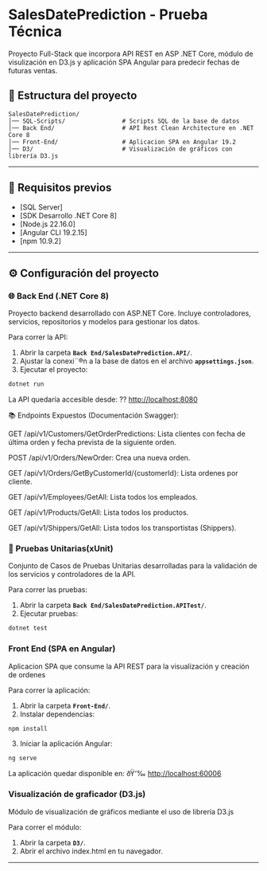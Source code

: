 # SalesDatePrediction - Prueba Técnica

Proyecto Full-Stack que incorpora API REST en ASP .NET Core, módulo de visulización en D3.js y aplicación SPA Angular para predecir fechas de futuras ventas. 

## 📁 Estructura del proyecto
```
SalesDatePrediction/
│── SQL-Scripts/                # Scripts SQL de la base de datos
│── Back End/                   # API Rest Clean Architecture en .NET Core 8
│── Front-End/                  # Aplicacion SPA en Angular 19.2
│── D3/                         # Visualización de gráficos con librería D3.js
```

---

## 📌 Requisitos previos
* [SQL Server]
* [SDK Desarrollo .NET Core 8]
* [Node.js 22.16.0]
* [Angular CLI 19.2.15]
* [npm 10.9.2]
---
## ⚙️ Configuración del proyecto

### 🌐 Back End (.NET Core 8)
Proyecto backend desarrollado con ASP.NET Core. Incluye controladores, servicios, repositorios y modelos para gestionar los datos.

Para correr la API:
1. Abrir la carpeta **`Back End/SalesDatePrediction.API/`**.
2. Ajustar la conexi¨®n a la base de datos en el archivo **`appsettings.json`**.
3. Ejecutar el proyecto:

```bash
dotnet run
```
La API quedaría accesible desde:
?? [http://localhost:8080](http://localhost:8080)

📚 Endpoints Expuestos (Documentación Swagger):

GET /api/v1/Customers/GetOrderPredictions: Lista clientes con fecha de última orden y fecha prevista de la siguiente orden.

POST /api/v1/Orders/NewOrder: Crea una nueva orden.

GET /api/v1/Orders/GetByCustomerId/{customerId}: Lista ordenes por cliente.

GET /api/v1/Employees/GetAll: Lista todos los empleados.

GET /api/v1/Products/GetAll: Lista todos los productos.

GET /api/v1/Shippers/GetAll: Lista todos los transportistas (Shippers).


### 🧪 Pruebas Unitarias(xUnit)
Conjunto de Casos de Pruebas Unitarias desarrolladas para la validación de los servicios y controladores de la API.

Para correr las pruebas:
1. Abrir la carpeta **`Back End/SalesDatePrediction.APITest/`**.
2. Ejecutar pruebas:

```bash
dotnet test
```


### Front End (SPA en Angular)
Aplicacion SPA que consume la API REST para la visualización y creación de ordenes

Para correr la aplicación:
1. Abrir la carpeta **`Front-End/`**.
2. Instalar dependencias:

```bash
npm install
```


3. Iniciar la aplicación Angular:

```bash
ng serve
```

La aplicación quedar disponible en:
ðŸ‘‰ [http://localhost:60006](http://localhost:60006)

### Visualización de graficador (D3.js)
Módulo de visualización de gráficos mediante el uso de librería D3.js

Para correr el módulo:
1. Abrir la carpeta **`D3/`**.
2. Abrir el archivo index.html en tu navegador.

---


